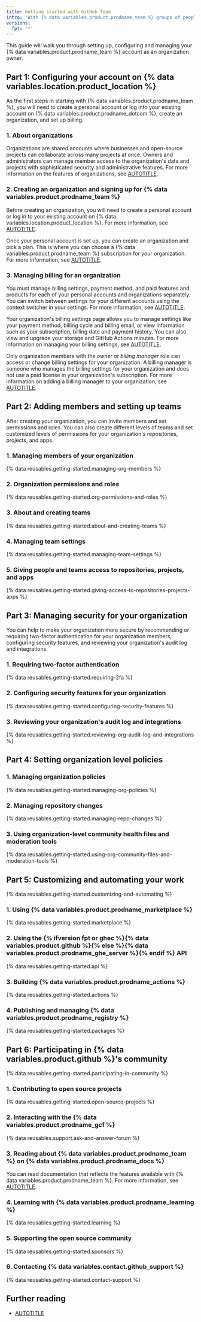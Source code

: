 ```yaml
---
title: Getting started with GitHub Team
intro: 'With {% data variables.product.prodname_team %} groups of people can collaborate across many projects at the same time in an organization account.'
versions:
  fpt: '*'
---
```


This guide will walk you through setting up, configuring and managing your {% data variables.product.prodname_team %} account as an organization owner.

## Part 1: Configuring your account on {% data variables.location.product_location %}

As the first steps in starting with {% data variables.product.prodname_team %}, you will need to create a personal account or log into your existing account on {% data variables.product.prodname_dotcom %}, create an organization, and set up billing.

### 1. About organizations

Organizations are shared accounts where businesses and open-source projects can collaborate across many projects at once. Owners and administrators can manage member access to the organization's data and projects with sophisticated security and administrative features. For more information on the features of organizations, see [AUTOTITLE](/organizations/collaborating-with-groups-in-organizations/about-organizations#terms-of-service-and-data-protection-for-organizations).

### 2. Creating an organization and signing up for {% data variables.product.prodname_team %}

Before creating an organization, you will need to create a personal account or log in to your existing account on {% data variables.location.product_location %}. For more information, see [AUTOTITLE](/get-started/start-your-journey/creating-an-account-on-github).

Once your personal account is set up, you can create an organization and pick a plan. This is where you can choose a {% data variables.product.prodname_team %} subscription for your organization. For more information, see [AUTOTITLE](/organizations/collaborating-with-groups-in-organizations/creating-a-new-organization-from-scratch).

### 3. Managing billing for an organization

You must manage billing settings, payment method, and paid features and products for each of your personal accounts and organizations separately. You can switch between settings for your different accounts using the context switcher in your settings. For more information, see [AUTOTITLE](/billing/managing-your-github-billing-settings/about-billing-on-github#switching-between-settings-for-your-different-accounts).

Your organization's billing settings page allows you to manage settings like your payment method, billing cycle and billing email, or view information such as your subscription, billing date and payment history. You can also view and upgrade your storage and GitHub Actions minutes. For more information on managing your billing settings, see [AUTOTITLE](/billing/managing-your-github-billing-settings).

Only organization members with the _owner_ or _billing manager_ role can access or change billing settings for your organization. A billing manager is someone who manages the billing settings for your organization and does not use a paid license in your organization's subscription. For more information on adding a billing manager to your organization, see [AUTOTITLE](/organizations/managing-peoples-access-to-your-organization-with-roles/adding-a-billing-manager-to-your-organization).

## Part 2: Adding members and setting up teams

After creating your organization, you can invite members and set permissions and roles. You can also create different levels of teams and set customized levels of permissions for your organization's repositories, projects, and apps.

### 1. Managing members of your organization

{% data reusables.getting-started.managing-org-members %}

### 2. Organization permissions and roles

{% data reusables.getting-started.org-permissions-and-roles %}

### 3. About and creating teams

{% data reusables.getting-started.about-and-creating-teams %}

### 4. Managing team settings

{% data reusables.getting-started.managing-team-settings %}

### 5. Giving people and teams access to repositories, projects, and apps

{% data reusables.getting-started.giving-access-to-repositories-projects-apps %}

## Part 3: Managing security for your organization

You can help to make your organization more secure by recommending or requiring two-factor authentication for your organization members, configuring security features, and reviewing your organization's audit log and integrations.

### 1. Requiring two-factor authentication

{% data reusables.getting-started.requiring-2fa %}

### 2. Configuring security features for your organization

{% data reusables.getting-started.configuring-security-features %}

### 3. Reviewing your organization's audit log and integrations

{% data reusables.getting-started.reviewing-org-audit-log-and-integrations %}

## Part 4: Setting organization level policies

### 1. Managing organization policies

{% data reusables.getting-started.managing-org-policies %}

### 2. Managing repository changes

{% data reusables.getting-started.managing-repo-changes %}

### 3. Using organization-level community health files and moderation tools

{% data reusables.getting-started.using-org-community-files-and-moderation-tools %}

## Part 5: Customizing and automating your work

{% data reusables.getting-started.customizing-and-automating %}

### 1. Using {% data variables.product.prodname_marketplace %}

{% data reusables.getting-started.marketplace %}

### 2. Using the {% ifversion fpt or ghec %}{% data variables.product.github %}{% else %}{% data variables.product.prodname_ghe_server %}{% endif %} API

{% data reusables.getting-started.api %}

### 3. Building {% data variables.product.prodname_actions %}

{% data reusables.getting-started.actions %}

### 4. Publishing and managing {% data variables.product.prodname_registry %}

{% data reusables.getting-started.packages %}

## Part 6: Participating in {% data variables.product.github %}'s community

{% data reusables.getting-started.participating-in-community %}

### 1. Contributing to open source projects

{% data reusables.getting-started.open-source-projects %}

### 2. Interacting with the {% data variables.product.prodname_gcf %}

{% data reusables.support.ask-and-answer-forum %}

### 3. Reading about {% data variables.product.prodname_team %} on {% data variables.product.prodname_docs %}

You can read documentation that reflects the features available with {% data variables.product.prodname_team %}. For more information, see [AUTOTITLE](/get-started/using-github-docs/about-versions-of-github-docs).

### 4. Learning with {% data variables.product.prodname_learning %}

{% data reusables.getting-started.learning %}

### 5. Supporting the open source community

{% data reusables.getting-started.sponsors %}

### 6. Contacting {% data variables.contact.github_support %}

{% data reusables.getting-started.contact-support %}

## Further reading

* [AUTOTITLE](/get-started/onboarding/getting-started-with-your-github-account)
